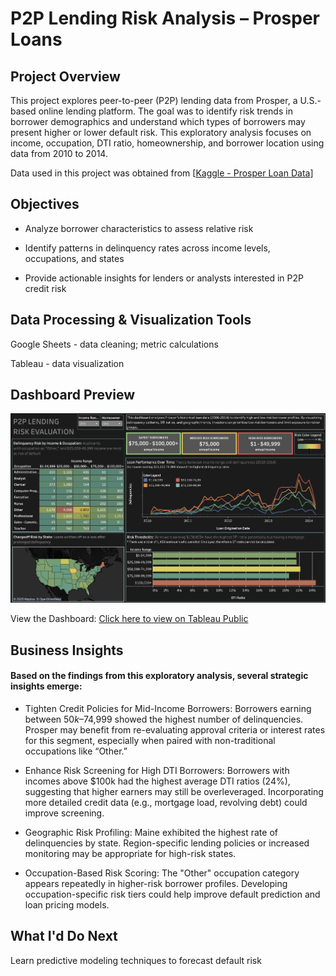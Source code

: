 # P2P Lending Risk Analysis – Prosper Loans

## Project Overview

This project explores peer-to-peer (P2P) lending data from Prosper, a U.S.-based online lending platform. The goal was to identify risk trends in borrower demographics and understand which types of borrowers may present higher or lower default risk. This exploratory analysis focuses on income, occupation, DTI ratio, homeownership, and borrower location using data from 2010 to 2014.

Data used in this project was obtained from [[Kaggle - Prosper Loan Data](https://www.kaggle.com/datasets/henryokam/prosper-loan-data?select=prosperLoanData.csv)]


## Objectives

- Analyze borrower characteristics to assess relative risk

- Identify patterns in delinquency rates across income levels, occupations, and states

- Provide actionable insights for lenders or analysts interested in P2P credit risk

## Data Processing & Visualization Tools

Google Sheets - data cleaning; metric calculations

Tableau - data visualization

## Dashboard Preview

![P2P Lending Risk Dashboard](P2P%20Lending%20Risk.png)




View the Dashboard: [Click here to view on Tableau Public](https://public.tableau.com/app/profile/ari.lim.reyes/viz/P2PLendingRisk_17442426603830/ProsperLoanRiskDashboard)


## Business Insights

#### Based on the findings from this exploratory analysis, several strategic insights emerge:

- Tighten Credit Policies for Mid-Income Borrowers: Borrowers earning between $50k–$74,999 showed the highest number of delinquencies. Prosper may benefit from re-evaluating approval criteria or interest rates for this segment, especially when paired with non-traditional occupations like “Other.”


- Enhance Risk Screening for High DTI Borrowers: Borrowers with incomes above $100k had the highest average DTI ratios (24%), suggesting that higher earners may still be overleveraged. Incorporating more detailed credit data (e.g., mortgage load, revolving debt) could improve screening.


- Geographic Risk Profiling: Maine exhibited the highest rate of delinquencies by state. Region-specific lending policies or increased monitoring may be appropriate for high-risk states.


- Occupation-Based Risk Scoring: The "Other" occupation category appears repeatedly in higher-risk borrower profiles. Developing occupation-specific risk tiers could help improve default prediction and loan pricing models.

## What I'd Do Next


Learn predictive modeling techniques to forecast default risk

